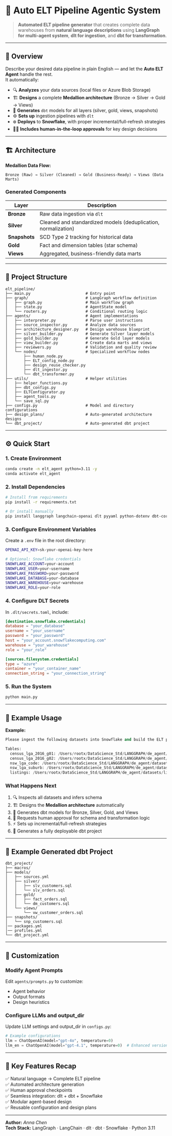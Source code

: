 # 🧠 Auto ELT Pipeline Agentic System

> **Automated ELT pipeline generator** that creates complete data warehouses from **natural language descriptions** using **LangGraph for multi-agent system**, **dlt for ingestion**, and **dbt for transformation**.

---

## 🚀 Overview

Describe your desired data pipeline in plain English — and let the **Auto ELT Agent** handle the rest.  
It automatically:

- 🔍 **Analyzes** your data sources (local files or Azure Blob Storage)
- 🏗️ **Designs** a complete **Medallion architecture** (Bronze → Silver → Gold → Views)
- 🧱 **Generates** `dbt` models for all layers (silver, gold, views, snapshots)
- ⚙️ **Sets up** ingestion pipelines with `dlt`
- ❄️ **Deploys** to **Snowflake**, with proper incremental/full-refresh strategies
- 🧑‍💻 **Includes human-in-the-loop approvals** for key design decisions

---

## 🏗️ Architecture

**Medallion Data Flow:**
```
Bronze (Raw) → Silver (Cleaned) → Gold (Business-Ready) → Views (Data Marts)
```

### Generated Components

| Layer | Description |
|--------|-------------|
| **Bronze** | Raw data ingestion via `dlt` |
| **Silver** | Cleaned and standardized models (deduplication, normalization) |
| **Snapshots** | SCD Type 2 tracking for historical data |
| **Gold** | Fact and dimension tables (star schema) |
| **Views** | Aggregated, business-friendly data marts |

---

## 📁 Project Structure

```
elt_pipeline/
├── main.py                        # Entry point
├── graph/                         # LangGraph workflow definition
│   ├── graph.py                   # Main workflow graph
│   ├── state.py                   # AgentState model
│   └── routers.py                 # Conditional routing logic
├── agents/                        # Agent implementations
│   ├── interpreter.py             # Parse user instructions
│   ├── source_inspector.py        # Analyze data sources
│   ├── architecture_designer.py   # Design warehouse blueprint
│   ├── silver_builder.py          # Generate Silver layer models
│   ├── gold_builder.py            # Generate Gold layer models
│   ├── view_builder.py            # Create data marts and views
│   ├── reviewers.py               # Validation and quality review
│   └── nodes/                     # Specialized workflow nodes
│       ├── human_node.py
│       ├── ELT_config_node.py
│       ├── design_reuse_checker.py
│       ├── dlt_ingestor.py
│       └── dbt_transformer.py
├── utils/                         # Helper utilities
│   ├── helper_functions.py
│   ├── dbt_configs.py
│   ├── ELTConfigurator.py
│   ├── agent_tools.py
│   └── save_sql.py
├── configs.py                     # Model and directory configurations
├── design_plans/                  # Auto-generated architecture designs
└── dbt_project/                   # Auto-generated dbt project
```

---

## ⚙️ Quick Start

### 1. Create Environment

```bash
conda create -n elt_agent python=3.11 -y
conda activate elt_agent
```

### 2. Install Dependencies

```bash
# Install from requirements
pip install -r requirements.txt

# Or install manually
pip install langgraph langchain-openai dlt pyyaml python-dotenv dbt-core snowflake-connector-python
```

### 3. Configure Environment Variables

Create a `.env` file in the root directory:

```bash
OPENAI_API_KEY=sk-your-openai-key-here

# Optional: Snowflake credentials
SNOWFLAKE_ACCOUNT=your-account
SNOWFLAKE_USER=your-username
SNOWFLAKE_PASSWORD=your-password
SNOWFLAKE_DATABASE=your-database
SNOWFLAKE_WAREHOUSE=your-warehouse
SNOWFLAKE_ROLE=your-role
```

### 4. Configure DLT Secrets

In `.dlt/secrets.toml`, include:

```toml
[destination.snowflake.credentials]
database = "your_database"
username = "your_username"
password = "your_password"
host = "your_account.snowflakecomputing.com"
warehouse = "your_warehouse"
role = "your_role"

[sources.filesystem.credentials]
type = "azure"
container = "your_container_name"
connection_string = "your_connection_string"
```

### 5. Run the System

```bash
python main.py
```

---

## 💬 Example Usage

**Example:**

```python
Please ingest the following datasets into Snowflake and build the ELT pipeline: 

Tables: 
  census_lga_2016_g01: /Users/rootx/DataScience_Std/LANGGRAPH/de_agent/datasets/Census LGA/2016Census_G01_NSW_LGA.csv
  census_lga_2016_g02: /Users/rootx/DataScience_Std/LANGGRAPH/de_agent/datasets/Census LGA/2016Census_G02_NSW_LGA.csv
  nsw_lga_code: /Users/rootx/DataScience_Std/LANGGRAPH/de_agent/datasets/NSW_LGA/NSW_LGA_CODE.csv
  nsw_lga_suburb: /Users/rootx/DataScience_Std/LANGGRAPH/de_agent/datasets/NSW_LGA/NSW_LGA_SUBURB.csv
  listings: /Users/rootx/DataScience_Std/LANGGRAPH/de_agent/datasets/listings/*.csv
```

### What Happens Next

1. 🔍 Inspects all datasets and infers schema  
2. 🏗️ Designs the **Medallion architecture** automatically  
3. 🧱 Generates dbt models for Bronze, Silver, Gold, and Views  
4. 👥 Requests human approval for schema and transformation logic  
5. ⚡ Sets up incremental/full-refresh strategies  
6. 🚀 Generates a fully deployable dbt project

---

## 🧩 Example Generated dbt Project

```
dbt_project/
├── macros/
├── models/
│   ├── sources.yml
│   ├── silver/
│   │   ├── slv_customers.sql
│   │   └── slv_orders.sql
│   ├── gold/
│   │   ├── fact_orders.sql
│   │   └── dm_customers.sql
│   └── views/
│       └── vw_customer_orders.sql
├── snapshots/
│   └── snp_customers.sql
│── packages.yml
│── profiles.yml
└── dbt_project.yml
```

---

## 🔧 Customization

### Modify Agent Prompts

Edit `agents/prompts.py` to customize:
- Agent behavior
- Output formats
- Design heuristics

### Configure LLMs and output_dir

Update LLM settings and output_dir in `configs.py`:

```python
# Example configurations
llm = ChatOpenAI(model="gpt-4o", temperature=0)
llm_en = ChatOpenAI(model="gpt-4.1", temperature=0)  # Enhanced version
```

---

## 🧠 Key Features Recap

✅ Natural language → Complete ELT pipeline  
✅ Automated architecture generation  
✅ Human approval checkpoints  
✅ Seamless integration: dlt + dbt + Snowflake  
✅ Modular agent-based design  
✅ Reusable configuration and design plans  

---

**Author:** *Anna Chen*  
**Tech Stack:** LangGraph · LangChain · dlt · dbt · Snowflake · Python 3.11
